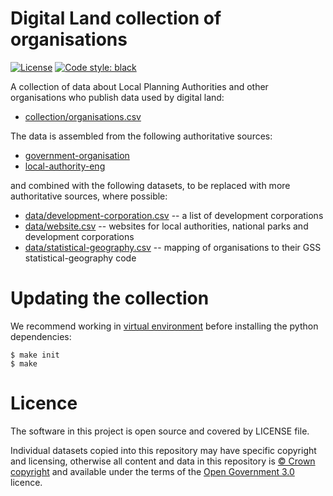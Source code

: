 # Digital Land collection of organisations

[![License](https://img.shields.io/github/license/mashape/apistatus.svg)](https://github.com/psd/openregister/blob/master/LICENSE)
[![Code style: black](https://img.shields.io/badge/code%20style-black-000000.svg)](https://black.readthedocs.io/en/stable/)

A collection of data about Local Planning Authorities and other organisations who publish data used by digital land:

* [collection/organisations.csv](collection/organisations.csv)

The data is assembled from the following authoritative sources:

* [government-organisation](https://www.registers.service.gov.uk/registers/government-organisation)
* [local-authority-eng](https://www.registers.service.gov.uk/registers/local-authority-eng)

and combined with the following datasets, to be replaced with more authoritative sources, where possible:

* [data/development-corporation.csv](data/development-corporation.csv) -- a list of development corporations
* [data/website.csv](data/website.csv) -- websites for local authorities, national parks and development corporations
* [data/statistical-geography.csv](data/gss.csv) -- mapping of organisations to their GSS statistical-geography code

# Updating the collection

We recommend working in [virtual environment](http://docs.python-guide.org/en/latest/dev/virtualenvs/) before installing the python dependencies:

    $ make init
    $ make

# Licence

The software in this project is open source and covered by LICENSE file.

Individual datasets copied into this repository may have specific copyright and licensing, otherwise all content and data in this repository is
[© Crown copyright](http://www.nationalarchives.gov.uk/information-management/re-using-public-sector-information/copyright-and-re-use/crown-copyright/)
and available under the terms of the [Open Government 3.0](https://www.nationalarchives.gov.uk/doc/open-government-licence/version/3/) licence.
